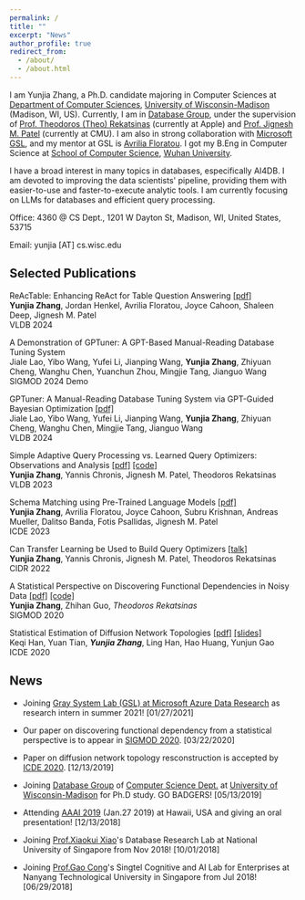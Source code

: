 ```yaml
---
permalink: /
title: ""
excerpt: "News"
author_profile: true
redirect_from: 
  - /about/
  - /about.html
---
```


I am Yunjia Zhang, a Ph.D. candidate majoring in Computer Sciences at [Department of Computer Sciences](https://www.cs.wisc.edu/), [University of Wisconsin-Madison](www.wisc.edu) (Madison, WI, US). Currently, I am in [Database Group](https://database.cs.wisc.edu), under the supervision of [Prof. Theodoros (Theo) Rekatsinas](http://pages.cs.wisc.edu/~thodrek/) (currently at Apple) and [Prof. Jignesh M. Patel](http://pages.cs.wisc.edu/~jignesh/) (currently at CMU). I am also in strong collaboration with [Microsoft GSL](https://www.microsoft.com/en-us/research/group/gray-systems-lab/), and my mentor at GSL is [Avrilia Floratou](https://www.microsoft.com/en-us/research/people/avflor/). I got my B.Eng in Computer Science at [School of Computer Science](https://www.cs.wisc.edu/), [Wuhan University](https://www.whu.edu.cn). 
<!-- Previously, I had experience working as research assistant at SKLSE @ Wuhan University (supervisor: [Prof.Hao Huang](https://faculty.whu.edu.cn/show.jsp?lang=en&n=Hao%20Huang)), SCALE @ [Nanyang Technological University](http://www.ntu.edu.sg) (supervisor: [Prof.Gao Cong](http://www.ntu.edu.sg/home/gaocong/)) and [Database Research Lab](https://www.comp.nus.edu.sg/~dbsystem/team.html) @ [National University of Singapore](www.nus.edu.sg) (supervisor: [Prof.Xiaokui Xiao](https://www.comp.nus.edu.sg/~xiaoxk/)). -->

I have a broad interest in many topics in databases, especifically AI4DB. I am devoted to improving the data scientists' pipeline, providing them with easier-to-use and faster-to-execute analytic tools. I am currently focusing on LLMs for databases and efficient query processing.

Office: 4360 @ CS Dept., 1201 W Dayton St, Madison, WI, United States, 53715

Email: yunjia [AT] cs.wisc.edu

## Selected Publications

ReAcTable: Enhancing ReAct for Table Question Answering [[pdf]](http://arxiv.org/abs/2310.00815) <br>
**Yunjia Zhang**, Jordan Henkel, Avrilia Floratou, Joyce Cahoon, Shaleen Deep, Jignesh M. Patel <br>
VLDB 2024

A Demonstration of GPTuner: A GPT-Based Manual-Reading Database Tuning System <br>
Jiale Lao, Yibo Wang, Yufei Li, Jianping Wang, **Yunjia Zhang**, Zhiyuan Cheng, Wanghu Chen, Yuanchun Zhou, Mingjie Tang, Jianguo Wang <br>
SIGMOD 2024 Demo

GPTuner: A Manual-Reading Database Tuning System via GPT-Guided Bayesian Optimization [[pdf]](https://arxiv.org/abs/2311.03157) <br>
Jiale Lao, Yibo Wang, Yufei Li, Jianping Wang, **Yunjia Zhang**, Zhiyuan Cheng, Wanghu Chen, Mingjie Tang, Jianguo Wang <br>
VLDB 2024

Simple Adaptive Query Processing vs. Learned Query Optimizers: Observations and Analysis [[pdf]](https://pages.cs.wisc.edu/~yunjia/download/p2750-zhang.pdf) [[code]](https://github.com/yunjiazhang/adaptiveness_vs_learning) <br>
**Yunjia Zhang**, Yannis Chronis, Jignesh M. Patel, Theodoros Rekatsinas<br>
VLDB 2023 

Schema Matching using Pre-Trained Language Models [[pdf]](https://www.microsoft.com/en-us/research/uploads/prod/2022/12/273.pdf) <br>
**Yunjia Zhang**, Avrilia Floratou, Joyce Cahoon, Subru Krishnan, Andreas Mueller, Dalitso Banda, Fotis Psallidas, Jignesh M. Patel <br>
ICDE 2023

Can Transfer Learning be Used to Build Query Optimizers [[talk]](https://www.youtube.com/watch?v=ZeY_RhDISLo&ab_channel=CIDRDB)<br>
**Yunjia Zhang**, Yannis Chronis, Jignesh M. Patel, Theodoros Rekatsinas<br>
CIDR 2022

A Statistical Perspective on Discovering Functional Dependencies in Noisy Data [[pdf]](http://pages.cs.wisc.edu/~yunjia/publication/SIGMOD20/SIGMOD-2020-FDX.pdf) [[code]](https://github.com/rekords-uw/Profiler-Public.git)<br>
**Yunjia Zhang**, Zhihan Guo, *Theodoros Rekatsinas*<br>
SIGMOD 2020

Statistical Estimation of Diffusion Network Topologies [[pdf]](http://pages.cs.wisc.edu/~yunjia/publication/ICDE20/ICDE-2020-Paper456.pdf) [[slides]](http://pages.cs.wisc.edu/~yunjia/publication/ICDE20/456_ICDE_Han.pdf)<br>
Keqi Han, Yuan Tian, ***Yunjia Zhang***, Ling Han, Hao Huang, Yunjun Gao<br>
ICDE 2020


## News

* Joining [Gray System Lab (GSL) at Microsoft Azure Data Research](https://azuredata.microsoft.com/) as research intern in summer 2021! \[01/27/2021\]

* Our paper on discovering functional dependency from a statistical perspective is to appear in [SIGMOD 2020](https://sigmod2020.org/). \[03/22/2020\]

* Paper on diffusion network topology resconstruction is accepted by [ICDE 2020](https://www.utdallas.edu/icde/). \[12/13/2019\] 

* Joining [Database Group](https://database.cs.wisc.edu/people.html) of [Computer Science Dept.](https://www.cs.wisc.edu) at [University of Wisconsin-Madison](https://www.wisc.edu) for Ph.D study. GO BADGERS! \[05/13/2019\]

* Attending [AAAI 2019](https://aaai.org/Conferences/AAAI-19/) (Jan.27 2019) at Hawaii, USA and giving an oral presentation! \[12/13/2018\]

* Joining [Prof.Xiaokui Xiao](https://www.comp.nus.edu.sg/~xiaoxk/)'s  Database Research Lab at National University of Singapore from Nov 2018! \[10/01/2018\]

* Joining [Prof.Gao Cong](http://www.ntu.edu.sg/home/gaocong/)'s Singtel Cognitive and AI Lab for Enterprises at Nanyang Technological University in Singapore from Jul 2018! \[06/29/2018\]



